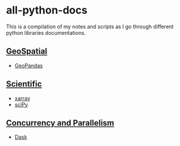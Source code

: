 # all-python-docs
This is a compilation of my notes and scripts as I go through different python libraries documentations.

## [GeoSpatial](https://github.com/andersy005/all-python-docs/tree/master/Geospatial)
- [GeoPandas](https://github.com/andersy005/all-python-docs/tree/master/Geospatial/GeoPandas)

## [Scientific](https://github.com/andersy005/all-python-docs/tree/master/Scientific)
- [xarray](https://github.com/andersy005/all-python-docs/tree/master/Scientific/xarray)
- [sciPy](https://github.com/andersy005/all-python-docs/tree/master/Scientific/sciPy)
## [Concurrency and Parallelism](https://github.com/andersy005/all-python-docs/tree/master/Concurrency-and-Parallelism)
- [Dask](https://github.com/andersy005/all-python-docs/tree/master/Concurrency-and-Parallelism/dask)
